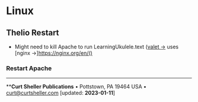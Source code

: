 # Linux

## Thelio Restart
- Might need to kill Apache to run LearningUkulele.text ([valet &rarr;](https://laravel.com/docs/9.x/valet) uses [nginx &rarr;]https://nginx.org/en/()


### Restart Apache

----
****Curt Sheller Publications** • Pottstown, PA 19464 USA • [curt@curtsheller.com](mailto:curt@curtsheller.com) [updated: **2023-01-11**]